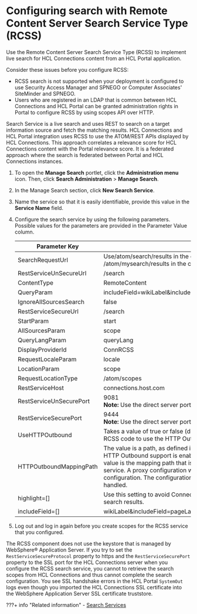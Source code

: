 # Configuring search with Remote Content Server Search Service Type (RCSS)

Use the Remote Content Server Search Service Type (RCSS) to implement live search for HCL Connections content from an HCL Portal application.

Consider these issues before you configure RCSS:

-   RCSS search is not supported when your deployment is configured to use Security Access Manager and SPNEGO or Computer Associates' SiteMinder and SPNEGO.
-   Users who are registered in an LDAP that is common between HCL Connections and HCL Portal can be granted administration rights in Portal to configure RCSS by using scopes API over HTTP.

Search Service is a live search and uses REST to search on a target information source and fetch the matching results. HCL Connections and HCL Portal integration uses RCSS to use the ATOM/REST APIs displayed by HCL Connections. This approach correlates a relevance score for HCL Connections content with the Portal relevance score. It is a federated approach where the search is federated between Portal and HCL Connections instances.

1.  To open the **Manage Search** portlet, click the **Administration menu** icon. Then, click **Search Administration** \> **Manage Search**.

2.  In the Manage Search section, click **New Search Service**.

3.  Name the service so that it is easily identifiable, provide this value in the **Service Name** field.

4.  Configure the search service by using the following parameters. Possible values for the parameters are provided in the Parameter Value column.

    |Parameter Key|Parameter Value|
    |-------------|---------------|
    |SearchRequestUrl|Use/atom/search/results in the case where only public content is returned. Use /atom/mysearch/results in the case where public and private content is returned.|
    |RestServiceUnSecureUrl|/search|
    |ContentType|RemoteContent|
    |QueryParam|includeField=wikiLabel&includeField=pageLabel&includeField=community\_id&query|
    |IgnoreAllSourcesSearch|false|
    |RestServiceSecureUrl|/search|
    |StartParam|start|
    |AllSourcesParam|scope|
    |QueryLangParam|queryLang|
    |DisplayProviderId|ConnRCSS|
    |RequestLocaleParam|locale|
    |LocationParam|scope|
    |RequestLocationType|/atom/scopes|
    |RestServiceHost|connections.host.com|
    |RestServiceUnSecurePort|9081<br>**Note:** Use the direct server port for the Connections server, not the IHS port.|
    |RestServiceSecurePort|9444<br>**Note:** Use the direct server port for the Connections server, not the IHS port.|
    |UseHTTPOutbound|Takes a value of true or false (default).  Setting this parameter to true results in the RCSS code to use the HTTP Outbound service.|
    |HTTPOutboundMappingPath|The value is a path, as defined in the HTTP Outbound proxy configuration. If the HTTP Outbound support is enabled, this parameter defaults to /IBM\_RCSS.  This value is the mapping path that is used when you access the HTTP Outbound service. A proxy configuration with this context path must exist in the proxy configuration. The configuration then determines how the HTTP invocation is handled.|
    |highlight=\[\]|Use this setting to avoid Connection search feeds injecting bold tags to highlight search results.|
    |includeField=\[\]|wikiLabel&includeField=pageLabel&includeField=community\_id&highlight=\[\]&query|

5.  Log out and log in again before you create scopes for the RCSS service that you configured.


The RCSS component does not use the keystore that is managed by WebSphere® Application Server. If you try to set the `RestServiceSecureProtocol` property to https and the `RestServiceSecurePort` property to the SSL port for the HCL Connections server when you configure the RCSS search service, you cannot to retrieve the search scopes from HCL Connections and thus cannot complete the search configuration. You see SSL handshake errors in the HCL Portal `SystemOut` logs even though you imported the HCL Connections SSL certificate into the WebSphere Application Server SSL certificate truststore.


???+ info "Related information"
    - [Search Services](../../../../../../../build_sites/search/manage_search/srch_srvs.md)

